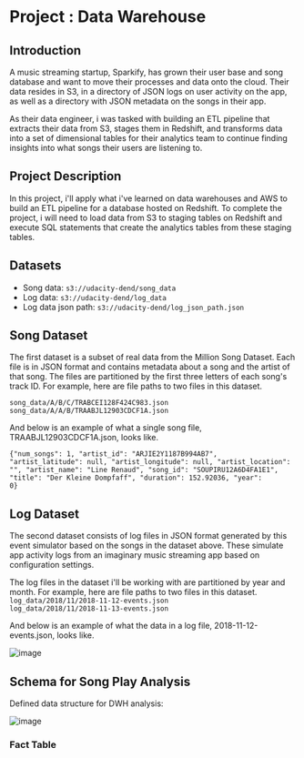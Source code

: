 # Project : Data Warehouse

## Introduction
A music streaming startup, Sparkify, has grown their user base and song database and want to move their processes and data onto the cloud. Their data resides in S3, in a directory of JSON logs on user activity on the app, as well as a directory with JSON metadata on the songs in their app.

As their data engineer, i was tasked with building an ETL pipeline that extracts their data from S3, stages them in Redshift, and transforms data into a set of dimensional tables for their analytics team to continue finding insights into what songs their users are listening to. 

## Project Description
In this project, i'll apply what i've learned on data warehouses and AWS to build an ETL pipeline for a database hosted on Redshift. To complete the project, i will need to load data from S3 to staging tables on Redshift and execute SQL statements that create the analytics tables from these staging tables.

## Datasets
* Song data: <code>s3://udacity-dend/song_data</code>
* Log data: <code>s3://udacity-dend/log_data</code>
* Log data json path: <code>s3://udacity-dend/log_json_path.json</code>

## Song Dataset
The first dataset is a subset of real data from the Million Song Dataset. Each file is in JSON format and contains metadata about a song and the artist of that song. The files are partitioned by the first three letters of each song's track ID. For example, here are file paths to two files in this dataset.

<code>song_data/A/B/C/TRABCEI128F424C983.json</code></br>
<code>song_data/A/A/B/TRAABJL12903CDCF1A.json</code>

And below is an example of what a single song file, TRAABJL12903CDCF1A.json, looks like.

<code>{"num_songs": 1, "artist_id": "ARJIE2Y1187B994AB7", "artist_latitude": null, "artist_longitude": null, "artist_location": "", "artist_name": "Line Renaud", "song_id": "SOUPIRU12A6D4FA1E1", "title": "Der Kleine Dompfaff", "duration": 152.92036, "year": 0}</code>

## Log Dataset
The second dataset consists of log files in JSON format generated by this event simulator based on the songs in the dataset above. These simulate app activity logs from an imaginary music streaming app based on configuration settings.

The log files in the dataset i'll be working with are partitioned by year and month. For example, here are file paths to two files in this dataset.
<code>log_data/2018/11/2018-11-12-events.json</code></br>
<code>log_data/2018/11/2018-11-13-events.json</code>

And below is an example of what the data in a log file, 2018-11-12-events.json, looks like.

![image](https://user-images.githubusercontent.com/24605851/198902466-22cabcd9-2b88-4ea4-bbc0-e47a4cb11564.png)

## Schema for Song Play Analysis
Defined data structure for DWH analysis:

![image](https://user-images.githubusercontent.com/24605851/198902913-ac0d5a59-1438-4824-884c-92e73cc24bf5.png)

### Fact Table


